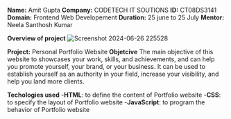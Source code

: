 **Name:** Amit Gupta
**Company:** CODETECH IT SOUTIONS
**ID:** CT08DS3141
**Domain:** Frontend Web Developement
**Duration:** 25 june to 25 July
**Mentor:** Neela Santhosh Kumar


**Overview of project**
![Screenshot 2024-06-26 225528](https://github.com/amitgupta226571/CODETECH-Task2/assets/163492672/2ae3ce89-d4d6-4d85-9f3b-28882c0ad0a1)

**Project:** Personal Portfolio Website
**Objetcive**
The main objective of this website to showcases your work, skills, and achievements, and can help you promote yourself, your brand, or your business. It can be used to establish yourself as an authority in your field, increase your visibility, and help you land more clients.

**Techologies used**
-**HTML**: to define the content of Portfolio website
-**CSS**: to specify the layout of Portfolio website
-**JavaScript**: to program the behavior of Portfolio website

